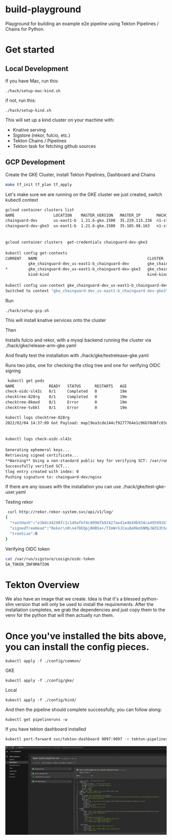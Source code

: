 # build-playground

Playground for building an example e2e pipeline using Tekton Pipelines / Chains
for Python.

# Get started


## Local Development 

If you have Mac, run this:

```shell
./hack/setup-mac-kind.sh
```

if not, run this:
```shell
./hack/setup-kind.sh
```

This will set up a kind cluster on your machine with:

 * Knative serving
 * Sigstore (rekor, fulcio, etc.)
 * Tekton Chains / Pipelines
 * Tekton task for fetching github sources

## GCP Development 

Create the GKE Cluster, install Tekton Pipelines, Dashboard and Chains

```bash
make tf_init tf_plan tf_apply
```

Let's make sure we are running on the GKE cluster we just created, switch kubectl context

```bash
gcloud container clusters list
NAME                 LOCATION    MASTER_VERSION   MASTER_IP       MACHINE_TYPE   NODE_VERSION     NUM_NODES  STATUS
chainguard-dev       us-east1-b  1.21.6-gke.1500  35.229.115.236  n1-standard-4  1.21.6-gke.1500  2          RUNNING
chainguard-dev-gke3  us-east1-b  1.21.6-gke.1500  35.185.98.163   n1-standard-4  1.21.6-gke.1500  2          RECONCILING


gcloud container clusters  get-credentials chainguard-dev-gke3

kubectl config get-contexts
CURRENT   NAME                                                CLUSTER                                             AUTHINFO                                            NAMESPACE
          gke_chainguard-dev_us-east1-b_chainguard-dev        gke_chainguard-dev_us-east1-b_chainguard-dev        gke_chainguard-dev_us-east1-b_chainguard-dev        
*         gke_chainguard-dev_us-east1-b_chainguard-dev-gke3   gke_chainguard-dev_us-east1-b_chainguard-dev-gke3   gke_chainguard-dev_us-east1-b_chainguard-dev-gke3   
          kind-kind                                           kind-kind                                           kind-kind                                           

kubectl config use-context gke_chainguard-dev_us-east1-b_chainguard-dev-gke3
Switched to context "gke_chainguard-dev_us-east1-b_chainguard-dev-gke3".
```

Run

    ./hack/setup-gcp.sh 

This will install knative services onto the cluster

Then 

Installs fulcio and rekor, with a mysql backend running the cluster via ./hack/gke/release-arm-gke.yaml

And finally test the installation with ./hack/gke/testrelease-gke.yaml

Runs two jobs, one for checking the ctlog tree and one for verifying OIDC signing

```bash
 kubectl get pods
NAME               READY   STATUS      RESTARTS   AGE
check-oidc-sl42c   0/1     Completed   0          19m
checktree-828rg    0/1     Completed   0          19m
checktree-8kmxd    0/1     Error       0          19m
checktree-tvbkl    0/1     Error       0          19m
```

```bash
kubectl logs checktree-828rg
2022/02/04 14:37:09 Got Payload: map[9ea3cde144cf9277764e1c96b70d8fc03c2370ba25a3010a65d5dcf5535cae83:{Attestation:<nil> Body:BASE64DATA IntegratedTime:0xc000129688 LogID:0xc00010d1f0 LogIndex:0xc000129720 Verification:0xc0001344a0}]


kubectl logs check-oidc-sl42c

Generating ephemeral keys...
Retrieving signed certificate...
**Warning** Using a non-standard public key for verifying SCT: /var/run/sigstore-root/rootfile.pem
Successfully verified SCT...
tlog entry created with index: 0
Pushing signature to: chainguard-dev/nginx 
```

If there are any issues with the installation you can use ./hack/gke/test-gke-user.yaml 

Testing rekor 

```bash
 curl http://rekor.rekor-system.svc/api/v1/log/
{
  "rootHash":"e3b0c44298fc1c149afbf4c8996fb92427ae41e4649b934ca495991b7852b855",
  "signedTreeHead":"Rekor\n0\n47DEQpj8HBSa+/TImW+5JCeuQeRkm5NMpJWZG3hSuFU=\nTimestamp: 1644340477773818665\n\n— rekor.sigstore.dev LJZ0/DBFAiBkWCXKJWbDUzwozFh0HO8flMJu40Bdd5wpf/p2yF0brgIhAMx+Csi20A25zziQuacUaCKWBXpkG52Br0eKgcNrKzjI\n",
  "treeSize":0
}
```

Verifying OIDC token 

```bash
cat /var/run/sigstore/cosign/oidc-token
SA_TOKEN_INFOMATION
```

# Tekton Overview

We also have an image that we create. Idea is that it's a blessed python-slim
version that will only be used to install the requirements. After the
installation completes, we grab the dependencies and just copy them to the
venv for the python that will then actually run them.

# Once you've installed the bits above, you can install the config pieces.

```shell
kubectl apply -f ./config/common/
```

GKE 
```shell
kubectl apply -f ./config/gke/
```

Local
```shell
kubectl apply -f ./config/kind/
```


And then the pipeline should complete successfully, you can follow along:

```shell
kubectl get pipelineruns -w
```

If you have tekton dashboard installed 

```bash
kubectl port-forward svc/tekton-dashboard 9097:9097 -n tekton-pipelines
```

![](images/tekton-dashboards.png)
